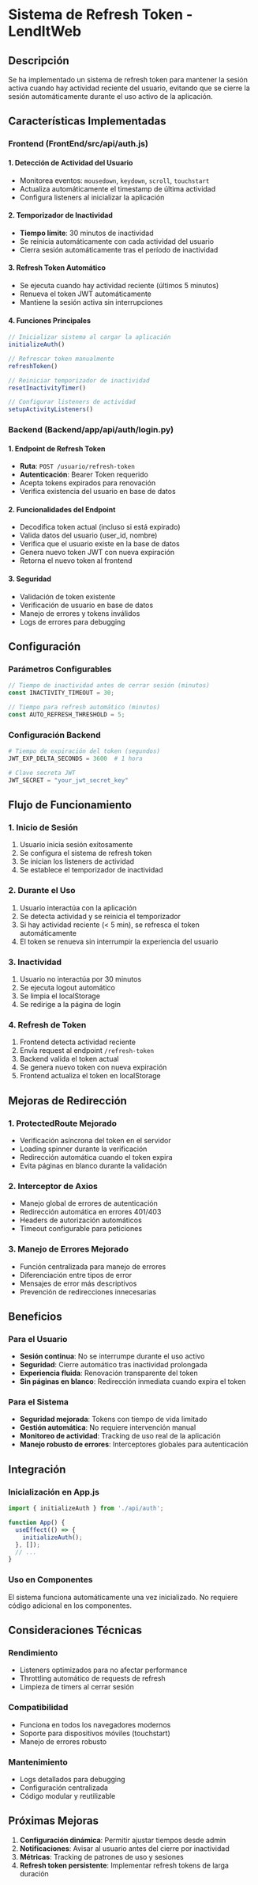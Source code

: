 # Sistema de Refresh Token - LendItWeb

## Descripción

Se ha implementado un sistema de refresh token para mantener la sesión activa cuando hay actividad reciente del usuario, evitando que se cierre la sesión automáticamente durante el uso activo de la aplicación.

## Características Implementadas

### Frontend (FrontEnd/src/api/auth.js)

#### 1. **Detección de Actividad del Usuario**
- Monitorea eventos: `mousedown`, `keydown`, `scroll`, `touchstart`
- Actualiza automáticamente el timestamp de última actividad
- Configura listeners al inicializar la aplicación

#### 2. **Temporizador de Inactividad**
- **Tiempo límite**: 30 minutos de inactividad
- Se reinicia automáticamente con cada actividad del usuario
- Cierra sesión automáticamente tras el período de inactividad

#### 3. **Refresh Token Automático**
- Se ejecuta cuando hay actividad reciente (últimos 5 minutos)
- Renueva el token JWT automáticamente
- Mantiene la sesión activa sin interrupciones

#### 4. **Funciones Principales**

```javascript
// Inicializar sistema al cargar la aplicación
initializeAuth()

// Refrescar token manualmente
refreshToken()

// Reiniciar temporizador de inactividad
resetInactivityTimer()

// Configurar listeners de actividad
setupActivityListeners()
```

### Backend (Backend/app/api/auth/login.py)

#### 1. **Endpoint de Refresh Token**
- **Ruta**: `POST /usuario/refresh-token`
- **Autenticación**: Bearer Token requerido
- Acepta tokens expirados para renovación
- Verifica existencia del usuario en base de datos

#### 2. **Funcionalidades del Endpoint**
- Decodifica token actual (incluso si está expirado)
- Valida datos del usuario (user_id, nombre)
- Verifica que el usuario existe en la base de datos
- Genera nuevo token JWT con nueva expiración
- Retorna el nuevo token al frontend

#### 3. **Seguridad**
- Validación de token existente
- Verificación de usuario en base de datos
- Manejo de errores y tokens inválidos
- Logs de errores para debugging

## Configuración

### Parámetros Configurables

```javascript
// Tiempo de inactividad antes de cerrar sesión (minutos)
const INACTIVITY_TIMEOUT = 30;

// Tiempo para refresh automático (minutos)
const AUTO_REFRESH_THRESHOLD = 5;
```

### Configuración Backend

```python
# Tiempo de expiración del token (segundos)
JWT_EXP_DELTA_SECONDS = 3600  # 1 hora

# Clave secreta JWT
JWT_SECRET = "your_jwt_secret_key"
```

## Flujo de Funcionamiento

### 1. **Inicio de Sesión**
1. Usuario inicia sesión exitosamente
2. Se configura el sistema de refresh token
3. Se inician los listeners de actividad
4. Se establece el temporizador de inactividad

### 2. **Durante el Uso**
1. Usuario interactúa con la aplicación
2. Se detecta actividad y se reinicia el temporizador
3. Si hay actividad reciente (< 5 min), se refresca el token automáticamente
4. El token se renueva sin interrumpir la experiencia del usuario

### 3. **Inactividad**
1. Usuario no interactúa por 30 minutos
2. Se ejecuta logout automático
3. Se limpia el localStorage
4. Se redirige a la página de login

### 4. **Refresh de Token**
1. Frontend detecta actividad reciente
2. Envía request al endpoint `/refresh-token`
3. Backend valida el token actual
4. Se genera nuevo token con nueva expiración
5. Frontend actualiza el token en localStorage

## Mejoras de Redirección

### 1. **ProtectedRoute Mejorado**
- Verificación asíncrona del token en el servidor
- Loading spinner durante la verificación
- Redirección automática cuando el token expira
- Evita páginas en blanco durante la validación

### 2. **Interceptor de Axios**
- Manejo global de errores de autenticación
- Redirección automática en errores 401/403
- Headers de autorización automáticos
- Timeout configurable para peticiones

### 3. **Manejo de Errores Mejorado**
- Función centralizada para manejo de errores
- Diferenciación entre tipos de error
- Mensajes de error más descriptivos
- Prevención de redirecciones innecesarias

## Beneficios

### Para el Usuario
- **Sesión continua**: No se interrumpe durante el uso activo
- **Seguridad**: Cierre automático tras inactividad prolongada
- **Experiencia fluida**: Renovación transparente del token
- **Sin páginas en blanco**: Redirección inmediata cuando expira el token

### Para el Sistema
- **Seguridad mejorada**: Tokens con tiempo de vida limitado
- **Gestión automática**: No requiere intervención manual
- **Monitoreo de actividad**: Tracking de uso real de la aplicación
- **Manejo robusto de errores**: Interceptores globales para autenticación

## Integración

### Inicialización en App.js
```javascript
import { initializeAuth } from './api/auth';

function App() {
  useEffect(() => {
    initializeAuth();
  }, []);
  // ...
}
```

### Uso en Componentes
El sistema funciona automáticamente una vez inicializado. No requiere código adicional en los componentes.

## Consideraciones Técnicas

### Rendimiento
- Listeners optimizados para no afectar performance
- Throttling automático de requests de refresh
- Limpieza de timers al cerrar sesión

### Compatibilidad
- Funciona en todos los navegadores modernos
- Soporte para dispositivos móviles (touchstart)
- Manejo de errores robusto

### Mantenimiento
- Logs detallados para debugging
- Configuración centralizada
- Código modular y reutilizable

## Próximas Mejoras

1. **Configuración dinámica**: Permitir ajustar tiempos desde admin
2. **Notificaciones**: Avisar al usuario antes del cierre por inactividad
3. **Métricas**: Tracking de patrones de uso y sesiones
4. **Refresh token persistente**: Implementar refresh tokens de larga duración
